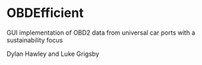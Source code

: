 # OBDEfficient
GUI implementation of OBD2 data from universal car ports with a sustainability focus

Dylan Hawley and Luke Grigsby
